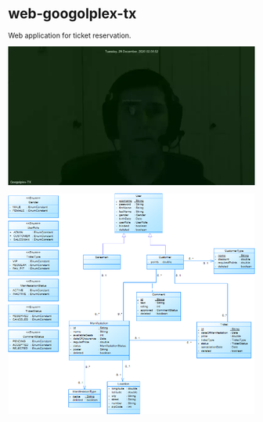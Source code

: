 # web-googolplex-tx
Web application for ticket reservation.

![progress_visualization](/resources/progress-vis.webp)


![class_diagram](/projectDesign/GoogolplexTxClassDiagramV2.png)
